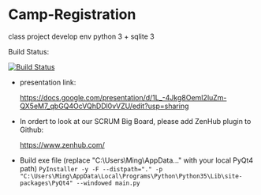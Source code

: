 # Camp-Registration
class project
develop env python 3 + sqlite 3


Build Status: 

[![Build Status](https://travis-ci.com/songzhm/Camp-Registration.svg?token=eZqkyDBTstz7c4k1na4p&branch=master)](https://travis-ci.com/songzhm/Camp-Registration)

* presentation link:

    https://docs.google.com/presentation/d/1L_-4Jkg8OemI2luZm-QX5eM7_qbGQ4OcVQhDDl0vVZU/edit?usp=sharing

* In ordert to look at our SCRUM Big Board, please add ZenHub plugin to Github:

    https://www.zenhub.com/

* Build exe file (replace "C:\Users\Ming\AppData\..." with your local PyQt4 path)
    `PyInstaller -y -F --distpath="." -p "C:\Users\Ming\AppData\Local\Programs\Python\Python35\Lib\site-packages\PyQt4" --windowed main.py`

